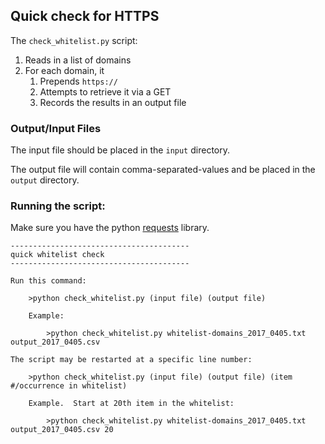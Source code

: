 ## Quick check for HTTPS

The ```check_whitelist.py``` script:

1. Reads in a list of domains
1. For each domain, it
   1. Prepends ```https://```
   1. Attempts to retrieve it via a GET
   1. Records the results in an output file

### Output/Input Files

The input file should be placed in the ```input``` directory.

The output file will contain comma-separated-values and be placed in the ```output``` directory.

### Running the script:

Make sure you have the python [requests](http://docs.python-requests.org/en/master/) library.

```
----------------------------------------
quick whitelist check
----------------------------------------

Run this command:

    >python check_whitelist.py (input file) (output file)

    Example:

        >python check_whitelist.py whitelist-domains_2017_0405.txt output_2017_0405.csv

The script may be restarted at a specific line number:

    >python check_whitelist.py (input file) (output file) (item #/occurrence in whitelist)

    Example.  Start at 20th item in the whitelist:

        >python check_whitelist.py whitelist-domains_2017_0405.txt output_2017_0405.csv 20
```
